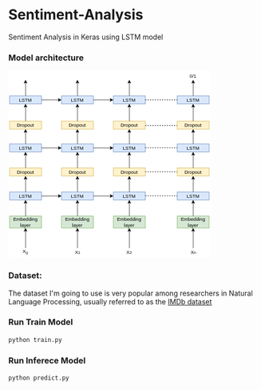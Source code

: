 # Sentiment-Analysis
Sentiment Analysis in Keras using LSTM model

### Model architecture

![](Images/Model_Architecture.png)

### Dataset:
The dataset I'm going to use is very popular among researchers in Natural Language Processing, usually referred to as the [IMDb dataset](http://ai.stanford.edu/~amaas/data/sentiment/)

### Run Train Model
```python
python train.py
``` 
### Run Inferece Model
```python
python predict.py
``` 

